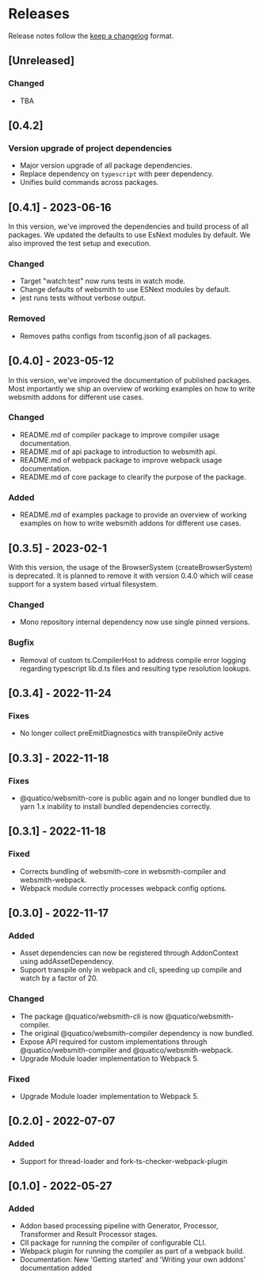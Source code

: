 <!--
 ---------------------------------------------------------------------------------------------
   Copyright (c) Quatico Solutions AG. All rights reserved.
   Licensed under the MIT License. See LICENSE in the project root for license information.
 ---------------------------------------------------------------------------------------------
-->
<!-- markdownlint-disable MD024 -->

# Releases

Release notes follow the [keep a changelog](https://keepachangelog.com/en/1.0.0/) format.

## [Unreleased]

### Changed

- TBA

## [0.4.2]

### Version upgrade of project dependencies

- Major version upgrade of all package dependencies.
- Replace dependency on `typescript` with peer dependency.
- Unifies build commands across packages.

## [0.4.1] - 2023-06-16

In this version, we've improved the dependencies and build process of all packages. We updated the defaults to use EsNext modules by default. We also improved the test setup and execution.

### Changed

- Target "watch:test" now runs tests in watch mode.
- Change defaults of websmith to use ESNext modules by default.
- jest runs tests without verbose output.

### Removed

- Removes paths configs from tsconfig.json of all packages.

## [0.4.0] - 2023-05-12

In this version, we've improved the documentation of published packages. Most importantly we ship an overview of working examples on how to write websmith addons for different use cases.

### Changed

- README.md of compiler package to improve compiler usage documentation.
- README.md of api package to introduction to websmith api.
- README.md of webpack package to improve webpack usage documentation.
- README.md of core package to clearify the purpose of the package.

### Added

- README.md of examples package to provide an overview of working examples on how to write websmith addons for different use cases.

## [0.3.5] - 2023-02-1

With this version, the usage of the BrowserSystem (createBrowserSystem) is deprecated. It is planned to remove it with version 0.4.0 which will cease support for a system based virtual filesystem.

### Changed

- Mono repository internal dependency now use single pinned versions.

### Bugfix

- Removal of custom ts.CompilerHost to address compile error logging regarding typescript lib.d.ts files and resulting type resolution lookups.

## [0.3.4] - 2022-11-24

### Fixes

- No longer collect preEmitDiagnostics with transpileOnly active

## [0.3.3] - 2022-11-18

### Fixes

- @quatico/websmith-core is public again and no longer bundled due to yarn 1.x inability to install bundled dependencies correctly.

## [0.3.1] - 2022-11-18

### Fixed

- Corrects bundling of websmith-core in websmith-compiler and websmith-webpack.
- Webpack module correctly processes webpack config options.

## [0.3.0] - 2022-11-17

### Added

- Asset dependencies can now be registered through AddonContext using addAssetDependency.
- Support transpile only in webpack and cli, speeding up compile and watch by a factor of 20.

### Changed

- The package @quatico/websmith-cli is now @quatico/websmith-compiler.
- The original @quatico/websmith-compiler dependency is now bundled.
- Expose API required for custom implementations through @quatico/websmith-compiler and @quatico/websmith-webpack.
- Upgrade Module loader implementation to Webpack 5.

### Fixed

- Upgrade Module loader implementation to Webpack 5.

## [0.2.0] - 2022-07-07

### Added

- Support for thread-loader and fork-ts-checker-webpack-plugin

## [0.1.0] - 2022-05-27

### Added

- Addon based processing pipeline with Generator, Processor, Transformer and Result Processor stages.
- ClI package for running the compiler of configurable CLI.
- Webpack plugin for running the compiler as part of a webpack build.
- Documentation: New 'Getting started' and 'Writing your own addons' documentation added
